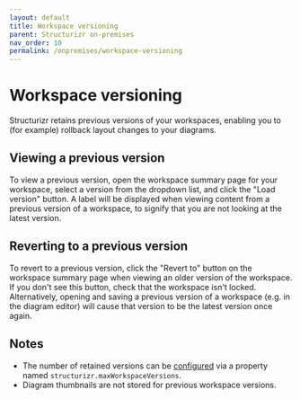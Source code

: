 ```yaml
---
layout: default
title: Workspace versioning
parent: Structurizr on-premises
nav_order: 10
permalink: /onpremises/workspace-versioning
---
```


# Workspace versioning

Structurizr retains previous versions of your workspaces, enabling you to (for example) rollback layout
changes to your diagrams.

## Viewing a previous version

To view a previous version, open the workspace summary page for your workspace, select a version from the dropdown list,
and click the "Load version" button. A label will be displayed when viewing content from a previous version of a workspace,
to signify that you are not looking at the latest version.

## Reverting to a previous version

To revert to a previous version, click the "Revert to" button on the workspace summary page when viewing an older
version of the workspace. If you don't see this button, check that the workspace isn't locked.
Alternatively, opening and saving a previous version of a workspace (e.g. in the diagram editor) will
cause that version to be the latest version once again.

## Notes

- The number of retained versions can be [configured](/onpremises/configuration) via a property named `structurizr.maxWorkspaceVersions`.
- Diagram thumbnails are not stored for previous workspace versions.
